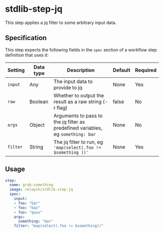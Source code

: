 # stdlib-step-jq

This step applies a jq filter to some arbitrary input data.

## Specification

This step expects the following fields in the `spec` section of a workflow step definition that uses it:

| Setting  | Data type | Description                                                                     | Default | Required |
|----------|-----------|---------------------------------------------------------------------------------|---------|----------|
| `input`  | Any       | The input data to provide to jq                                                 | None    | Yes      |
| `raw`    | Boolean   | Whether to output the result as a raw string (-r flag)                          | false   | No       |
| `args`   | Object    | Arguments to pass to the jq filter as predefined variables, eg `something: bar` | None    | No       |
| `filter` | String    | The jq filter to run, eg `'map(select(.foo != $something ))'`                   | None    | Yes      |

## Usage

```yaml
step:
  name: grab-something
  image: relaysh/stdlib-step-jq
  spec:
    input:
    - foo: "bar"
    - foo: "baz"
    - foo: "quux"
    args:
      something: "bar"
    filter: "map(select(.foo != $something))"
```
